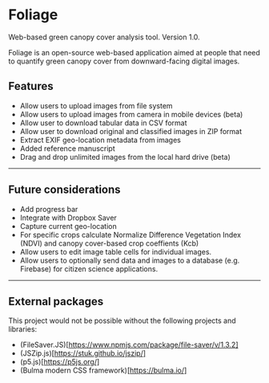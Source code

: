 # Foliage

Web-based green canopy cover analysis tool. Version 1.0.

Foliage is an open-source web-based application aimed at people that need to quantify green canopy cover from downward-facing digital images.

## Features

* Allow users to upload images from file system
* Allow users to upload images from camera in mobile devices (beta)
* Allow user to download tabular data in CSV format
* Allow user to download original and classified images in ZIP format
* Extract EXIF geo-location metadata from images
* Added reference manuscript
* Drag and drop unlimited images from the local hard drive (beta)

---

## Future considerations

* Add progress bar
* Integrate with Dropbox Saver
* Capture current geo-location
* For specific crops calculate Normalize Difference Vegetation Index (NDVI) and canopy cover-based crop coeffients (Kcb)
* Allow users to edit image table cells for individual images.
* Allow users to optionally send data and images to a database (e.g. Firebase) for citizen science applications.

---

## External packages

This project would not be possible without the following projects and libraries:

* (FileSaver.JS)[https://www.npmjs.com/package/file-saver/v/1.3.2]
* (JSZip.js)[https://stuk.github.io/jszip/]
* (p5.js)[https://p5js.org/]
* (Bulma modern CSS framework)[https://bulma.io/]
